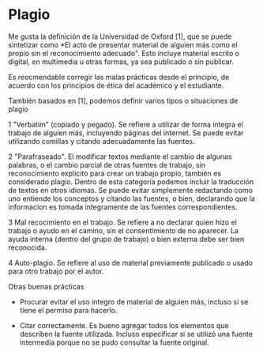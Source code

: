 # Plagio

Me gusta la definición de la Universidad de Oxford [1], que se puede sintetizar como *El acto de presentar material de alguien más como el propio sin el reconocimiento adecuado".
Esto incluye material escrito o digital, en multimedia u otras formas, ya sea publicado o sin publicar.

Es reocmendable corregir las malas prácticas desde el principio, de acuerdo con los principios de ética del académico y el estudiante. 

También basados en [1], podemos definir varios tipos o situaciones de plagio

1 "Verbatim" (copiado y pegado). Se refiere a utilizar de forma integra el trabajo de alguien más, incluyendo páginas del internet.
Se puede evitar utilizando comillas y citando adecuadamente las fuentes.

2 "Parafraseado". El modificar textos mediante el cambio de algunas palabras, o el cambio parcial de otras fuentes de trabajo, sin reconocimiento explícito para crear un trabajo propio, también es considerado plagio. 
Dentro de esta categoría podemos incluir la traducción de textos en otros idiomas. Se puede evitar simplemente redactando como uno entiende los conceptos y citando las fuentes, o bien, declarando que la informacion es tomada integramente de las fuentes correspondientes.

3 Mal recocimiento en el trabajo. Se refiere a no declarar quien hizo el trabajo o ayudo en el camino, sin el consentimiento de no aparecer. 
La ayuda interna (dentro del grupo de trabajo) o bien externa debe ser bien reconocida. 

4 Auto-plagio. Se refiere al uso de material previamente publicado o usado para otro trabajo por el autor. 

Otras buenas prácticas 

* Procurar evitar el uso integro de material de alguien más, incluso si se tiene el permiso para hacerlo.

* Citar correctamente. Es bueno agregar todos los elementos que describen la fuente utilizada. 
Incluso especificar si se utilizó una fuente intermedia porque no se pudo consultar la fuente original.
